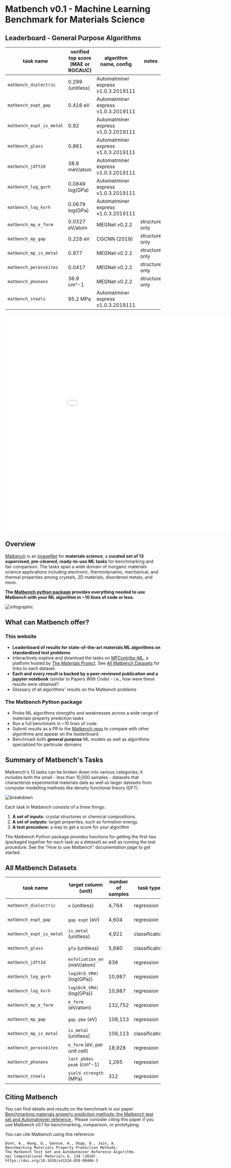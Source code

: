 # Matbench v0.1 - Machine Learning Benchmark for Materials Science


## Leaderboard - General Purpose Algorithms


| task name                | verified top score (MAE or ROCAUC) | algorithm name, config            | notes |
| ------------------------ | ---------------------------------- | ----------------------------------- | ----------------------------------------------------------- |
| `matbench_dielectric`    | 0.299 (unitless)                   | Automatminer express v1.0.3.2019111 |                                                          |
| `matbench_expt_gap`      | 0.416 eV                           | Automatminer express v1.0.3.2019111 |                                                          |
| `matbench_expt_is_metal` | 0.92                               | Automatminer express v1.0.3.2019111 |                                                          |
| `matbench_glass`         | 0.861                              | Automatminer express v1.0.3.2019111 |                                                          |
| `matbench_jdft2d`        | 38.6 meV/atom                      | Automatminer express v1.0.3.2019111 |                                                          |
| `matbench_log_gvrh`      | 0.0849 log(GPa)                    | Automatminer express v1.0.3.2019111 |                                                          |
| `matbench_log_kvrh`      | 0.0679 log(GPa)                    | Automatminer express v1.0.3.2019111 |                                                          |
| `matbench_mp_e_form`     | 0.0327 eV/atom                     | MEGNet v0.2.2                       | structure only                                         |
| `matbench_mp_gap`        | 0.228 eV                           | CGCNN (2019)                        | structure only                                         |
| `matbench_mp_is_metal`   | 0.977                              | MEGNet v0.2.2                       | structure only                                         |
| `matbench_perovskites`   | 0.0417                             | MEGNet v0.2.2                       | structure only                                         |
| `matbench_phonons`       | 36.9 cm^-1                         | MEGNet v0.2.2                       | structure only                                         |
| `matbench_steels`        | 95.2 MPa                           | Automatminer express v1.0.3.2019111 |                                                         |

<iframe src="static/graph.html" class="is-fullwidth" height="700px" width="1000px" frameBorder="0"> </iframe>

## Overview

[Matbench](https://doi.org/10.1038/s41524-020-00406-3) is an [ImageNet](http://www.image-net.org) for **materials science**; a
**curated set of 13 supervised, pre-cleaned, ready-to-use ML tasks** for benchmarking and fair comparison. The tasks span a wide domain of
inorganic materials science applications including electronic, thermodynamic, mechanical, and thermal properties among crystals, 2D materials,
disordered metals, and more.  

**The [Matbench python package](https://github.com/hackingmaterials/matbench) provides everything needed to use Matbench with your ML algorithm in ~10 lines of code or less.**

![infographic](static/infographic_matbench.png)





## What can Matbench offer?

### This website


- **Leaderboard of results for state-of-the-art materials ML algorithms on standardized test problems**
- Interactively explore and download the tasks on [MPContribs-ML](https://ml.materialsproject.org/browse), a platform hosted by [The Materials Project](https://materialsproject.org). See [All Matbench Datasets](#all-matbench-datasets) for links to each dataset.
- **Each and every result is backed by a peer-reviewed publication and a jupyter notebook** (similar to Papers With Code) - i.e., how were these results were obtained?
- Glossary of all algorithms' results on the Matbench problems


### The Matbench Python package

- Probe ML algorithms strengths and weaknesses across a wide range of materials property prediction tasks
- Run a full benchmark in ~10 lines of code
- Submit results as a PR to the [Matbench repo](https://github.com/hackingmaterials/matbench) to compare with other algorithms and appear on the leaderboard
- Benchmark both **general purpose** ML models as well as algorithms specialized for particular domains


## Summary of Matbench's Tasks

Matbench's 13 tasks can be broken down into various categories; it includes both the small - less than 10,000 samples - datasets that characterize
experimental materials data as well as larger datasets from computer modelling methods like density functional theory (DFT).


![breakdown](static/datasets_breakdown_inverted.png)


Each task in Matbench consists of a three things:

1. **A set of inputs:** crystal structures or chemical compositions.
2. **A set of outputs:** target properties, such as formation energy.
3. **A test procedure:** a way to get a score for your algorithm


The Matbench Python package provides functions for getting the first two (packaged together for each task as a _dataset_) as well as running 
the test procedure. See the "How to use Matbench" documentation page to get started.


## All Matbench Datasets

| task name                | target column (unit)         | number of samples | task type      | links                                                                                                                                                                |
| ------------------------ | ---------------------------- | ----------------- | -------------- | -------------------------------------------------------------------------------------------------------------------------------------------------------------------- |
| `matbench_dielectric`    | `n` (unitless)               | 4,764              | regression     | [download](https://ml.materialsproject.org/projects/matbench_dielectric.json.gz), [interactive](https://ml.materialsproject.org/projects/matbench_dielectric/)       |
| `matbench_expt_gap`      | `gap expt` (eV)              | 4,604              | regression     | [download](https://ml.materialsproject.org/projects/matbench_expt_gap.json.gz), [interactive](https://ml.materialsproject.org/projects/matbench_expt_gap/)           |
| `matbench_expt_is_metal` | `is_metal` (unitless)        | 4,921              | classification | [download](https://ml.materialsproject.org/projects/matbench_expt_is_metal.json.gz), [interactive](https://ml.materialsproject.org/projects/matbench_expt_is_metal/) |
| `matbench_glass`         | `gfa` (unitless)             | 5,680              | classification | [download](https://ml.materialsproject.org/projects/matbench_glass.json.gz), [interactive](https://ml.materialsproject.org/projects/matbench_glass/)                 |
| `matbench_jdft2d`        | `exfoliation_en` (meV/atom)  | 636                | regression     | [download](https://ml.materialsproject.org/projects/matbench_jdft2d.json.gz), [interactive](https://ml.materialsproject.org/projects/matbench_jdft2d/)               |
| `matbench_log_gvrh`      | `log10(G_VRH)` (log(GPa))    | 10,987             | regression     | [download](https://ml.materialsproject.org/projects/matbench_log_gvrh.json.gz), [interactive](https://ml.materialsproject.org/projects/matbench_log_gvrh/)           |
| `matbench_log_kvrh`      | `log10(K_VRH)` (log(GPa))    | 10,987             | regression     | [download](https://ml.materialsproject.org/projects/matbench_log_kvrh.json.gz), [interactive](https://ml.materialsproject.org/projects/matbench_log_kvrh/)           |
| `matbench_mp_e_form`     | `e_form` (eV/atom)           | 132,752            | regression     | [download](https://ml.materialsproject.org/projects/matbench_mp_e_form.json.gz), [interactive](https://ml.materialsproject.org/projects/matbench_mp_e_form/)         |
| `matbench_mp_gap`        | `gap pbe` (eV)               | 106,113            | regression     | [download](https://ml.materialsproject.org/projects/matbench_mp_gap.json.gz), [interactive](https://ml.materialsproject.org/projects/matbench_mp_gap/)               |
| `matbench_mp_is_metal`   | `is_metal` (unitless)        | 106,113            | classification | [download](https://ml.materialsproject.org/projects/matbench_mp_is_metal.json.gz), [interactive](https://ml.materialsproject.org/projects/matbench_mp_is_metal/)     |
| `matbench_perovskites`   | `e_form` (eV, per unit cell) | 18,928             | regression     | [download](https://ml.materialsproject.org/projects/matbench_perovskites.json.gz), [interactive](https://ml.materialsproject.org/projects/matbench_perovskites/)     |
| `matbench_phonons`       | `last phdos peak` (cm^-1)    | 1,265              | regression     | [download](https://ml.materialsproject.org/projects/matbench_phonons.json.gz), [interactive](https://ml.materialsproject.org/projects/matbench_phonons/)             |
| `matbench_steels`        | `yield strength` (MPa)       | 312                | regression     | [download](https://ml.materialsproject.org/projects/matbench_steels.json.gz), [interactive](https://ml.materialsproject.org/projects/matbench_steels/)               |





## Citing Matbench

You can find details and results on the benchmark in our paper [Benchmarking materials property prediction methods: the Matbench test set and Automatminer reference ](https://doi.org/10.1038/s41524-020-00406-3). 
Please consider citing this paper if you use Matbench v0.1 for benchmarking, comparison, or prototyping.


You can cite Matbench using this reference:

```
Dunn, A., Wang, Q., Ganose, A., Dopp, D., Jain, A. 
Benchmarking Materials Property Prediction Methods: 
The Matbench Test Set and Automatminer Reference Algorithm. 
npj Computational Materials 6, 138 (2020). 
https://doi.org/10.1038/s41524-020-00406-3
```



















